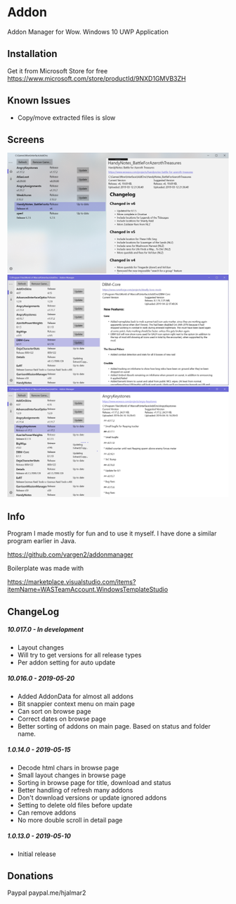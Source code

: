# Addon

Addon Manager for Wow. Windows 10 UWP Application

## Installation

Get it from Microsoft Store for free
https://www.microsoft.com/store/productId/9NXD1GMVB3ZH

## Known Issues

- Copy/move extracted files is slow

## Screens

![Alt text](img/img3.png?raw=true "")
![Alt text](img/img1.png?raw=true "Earlier version")
![Alt text](img/img2.png?raw=true "Earlier version")

## Info

Program I made mostly for fun and to use it myself. I have done a similar program earlier in Java.

https://github.com/vargen2/addonmanager

Boilerplate was made with

https://marketplace.visualstudio.com/items?itemName=WASTeamAccount.WindowsTemplateStudio

## ChangeLog

##### 10.017.0 - In development

- Layout changes
- Will try to get versions for all release types
- Per addon setting for auto update

##### 10.016.0 - 2019-05-20

- Added AddonData for almost all addons
- Bit snappier context menu on main page
- Can sort on browse page
- Correct dates on browse page
- Better sorting of addons on main page. Based on status and folder name.

##### 1.0.14.0 - 2019-05-15

- Decode html chars in browse page
- Small layout changes in browse page
- Sorting in browse page for title, download and status
- Better handling of refresh many addons
- Don't download versions or update ignored addons
- Setting to delete old files before update
- Can remove addons
- No more double scroll in detail page

##### 1.0.13.0 - 2019-05-10

- Initial release

## Donations

Paypal paypal.me/hjalmar2

